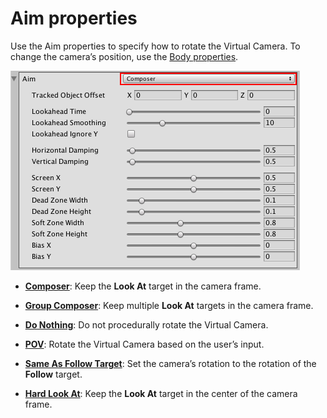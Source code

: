 # Aim properties

Use the Aim properties to specify how to rotate the Virtual Camera. To change the camera’s position, use the [Body properties](CinemachineVirtualCameraBody.html).

![Aim properties, with the Composer algorithm (red)](images/CinemachineAim.png)

* [__Composer__](CinemachineAimComposer.html): Keep the __Look At__ target in the camera frame.

* [__Group Composer__](CinemachineAimGroupComposer.html): Keep multiple __Look At__ targets in the camera frame.

* [__Do Nothing__](CinemachineAimDoNothing.html): Do not procedurally rotate the Virtual Camera.

* [__POV__](CinemachineAimPOV.html): Rotate the Virtual Camera based on the user’s input.

* [__Same As Follow Target__](CinemachineAimSameAsFollow.html): Set the camera’s rotation to the rotation of the __Follow__ target.

* [__Hard Look At__](CinemachineAimHardLook.html): Keep the __Look At__ target in the center of the camera frame.

